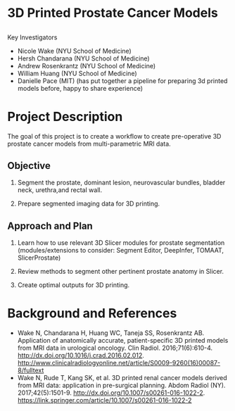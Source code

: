 
# 3D Printed Prostate Cancer Models
##
Key Investigators

- Nicole Wake (NYU School of Medicine)
- Hersh Chandarana (NYU School of Medicine)
- Andrew Rosenkrantz (NYU School of Medicine)
- William Huang (NYU School of Medicine)
- Danielle Pace (MIT) (has put together a pipeline for preparing 3d printed models before, happy to share experience)


# Project Description

The goal of this project is to create a workflow to create pre-operative 3D prostate
cancer models from multi-parametric MRI data.  

## Objective

1. Segment the prostate, dominant lesion, neurovascular bundles, bladder neck,
urethra,and rectal wall.

2. Prepare segmented imaging data for 3D printing.
 
## Approach and Plan

1. Learn how to use relevant 3D Slicer modules for prostate segmentation (modules/extensions to consider: Segment Editor, DeepInfer, TOMAAT, SlicerProstate)

2. Review methods to segment other pertinent prostate anatomy in Slicer.

3. Create optimal outputs for 3D printing.


# Background and References

* Wake N, Chandarana H, Huang WC, Taneja SS, Rosenkrantz AB. Application of anatomically accurate, patient-specific 3D printed models from MRI data in urological oncology. Clin Radiol. 2016;71(6):610-4. http://dx.doi.org/10.1016/j.crad.2016.02.012. http://www.clinicalradiologyonline.net/article/S0009-9260(16)00087-8/fulltext
* Wake N, Rude T, Kang SK, et al. 3D printed renal cancer models derived from MRI data: application in pre-surgical planning. Abdom Radiol (NY). 2017;42(5):1501-9. http://dx.doi.org/10.1007/s00261-016-1022-2. https://link.springer.com/article/10.1007/s00261-016-1022-2


